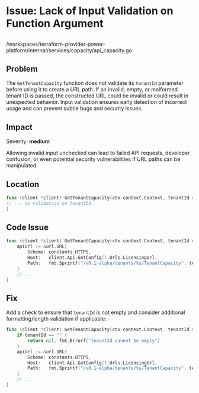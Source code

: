 # Issue: Lack of Input Validation on Function Argument

## 
/workspaces/terraform-provider-power-platform/internal/services/capacity/api_capacity.go

## Problem

The `GetTenantCapacity` function does not validate its `tenantId` parameter before using it to create a URL path. If an invalid, empty, or malformed tenant ID is passed, the constructed URL could be invalid or could result in unexpected behavior. Input validation ensures early detection of incorrect usage and can prevent subtle bugs and security issues.

## Impact

Severity: **medium**

Allowing invalid input unchecked can lead to failed API requests, developer confusion, or even potential security vulnerabilities if URL paths can be manipulated.

## Location

```go
func (client *client) GetTenantCapacity(ctx context.Context, tenantId string) (*capacityDto, error) {
// ... no validation on tenantId
}
```

## Code Issue

```go
func (client *client) GetTenantCapacity(ctx context.Context, tenantId string) (*capacityDto, error) {
    apiUrl := &url.URL{
        Scheme: constants.HTTPS,
        Host:   client.Api.GetConfig().Urls.LicensingUrl,
        Path:   fmt.Sprintf("/v0.1-alpha/tenants/%s/TenantCapacity", tenantId),
    }
    // ...
}
```

## Fix

Add a check to ensure that `tenantId` is not empty and consider additional formatting/length validation if applicable:

```go
func (client *client) GetTenantCapacity(ctx context.Context, tenantId string) (*capacityDto, error) {
    if tenantId == "" {
        return nil, fmt.Errorf("tenantId cannot be empty")
    }
    apiUrl := &url.URL{
        Scheme: constants.HTTPS,
        Host:   client.Api.GetConfig().Urls.LicensingUrl,
        Path:   fmt.Sprintf("/v0.1-alpha/tenants/%s/TenantCapacity", tenantId),
    }
    // ...
}
```
